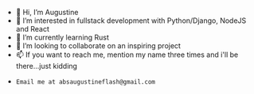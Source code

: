 - 👋 Hi, I’m Augustine
- 👀 I’m interested in fullstack development with Python/Django, NodeJS and React
- 🌱 I’m currently learning Rust
- 💞️ I’m looking to collaborate on an inspiring project
- 📫 If you want to reach me, mention my name three times and i'll be there...just kidding
-     Email me at absaugustineflash@gmail.com
